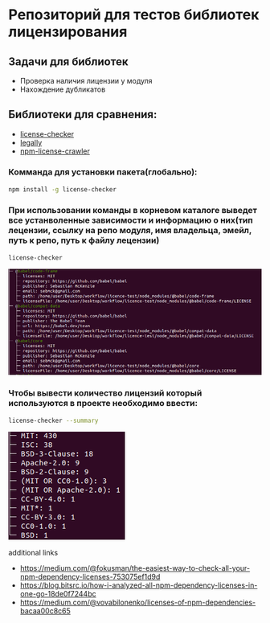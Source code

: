 # Репозиторий для тестов библиотек лицензирования

## Задачи для библиотек
 - Проверка наличия лицензии у модуля
 - Нахождение дубликатов

## Библиотеки для сравнения: 
 - [license-checker](https://www.npmjs.com/package/license-checker)
 - [legally](https://www.npmjs.com/package/legally)
 - [npm-license-crawler](https://www.npmjs.com/package/npm-license-crawler)

### Комманда для установки пакета(глобально):
```bash
npm install -g license-checker
```

### При использовании команды в корневом каталоге выведет все устанволенные зависимости и информацию о них(тип лецензии, ссылку на репо модуля, имя владельца, эмейл, путь к репо, путь к файлу лецензии)
```bash
license-checker
```
![license-checker](assets/license-checker.png)

### Чтобы вывести количество лицензий который используются в проекте необходимо ввести:
```bash
license-checker --summary
```
![licence-summary](assets/summary.png)


additional links
 - https://medium.com/@fokusman/the-easiest-way-to-check-all-your-npm-dependency-licenses-753075ef1d9d
 - https://blog.bitsrc.io/how-i-analyzed-all-npm-dependency-licenses-in-one-go-18de0f7244bc
 - https://medium.com/@vovabilonenko/licenses-of-npm-dependencies-bacaa00c8c65